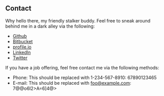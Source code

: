 ## Contact ##

Why hello there, my friendly stalker buddy. Feel free to sneak around behind me in a dark alley via the following:

* [Github](http://github.com/duckinator)
* [Bitbucket](http://bitbucket.org/duckinator)
* [profile.io](http://profile.io/duckinator)
* [LinkedIn](http://www.linkedin.com/pub/nick-markwell/20/261/325)
* [Twitter](http://twitter.com/duckinator)


If you have a job offering, feel free contact me via the following methods:

* Phone: <span class="rot5" data-rot="67890123465">This should be replaced with 1-234-567-8910: 67890123465</span>
* E-mail: <span class="rot47" data-rot="7@@o6I2>A=6]4@>">This should be replaced with foo@example.com: 7@@o6I2&gt;A=6]4@&gt;</span>